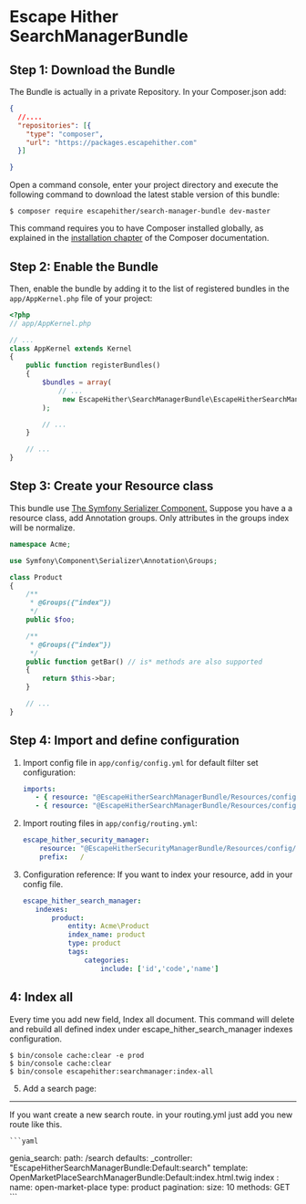 Escape Hither SearchManagerBundle
===============================

Step 1: Download the Bundle
---------------------------
The Bundle is actually in a private Repository.
In your Composer.json add:
```json
{
  //....
  "repositories": [{
    "type": "composer",
    "url": "https://packages.escapehither.com"
  }]

}
```
Open a command console, enter your project directory and execute the
following command to download the latest stable version of this bundle:

```console
$ composer require escapehither/search-manager-bundle dev-master
```

This command requires you to have Composer installed globally, as explained
in the [installation chapter](https://getcomposer.org/doc/00-intro.md)
of the Composer documentation.

Step 2: Enable the Bundle
-------------------------

Then, enable the bundle by adding it to the list of registered bundles
in the `app/AppKernel.php` file of your project:

```php
<?php
// app/AppKernel.php

// ...
class AppKernel extends Kernel
{
    public function registerBundles()
    {
        $bundles = array(
            // ...
             new EscapeHither\SearchManagerBundle\EscapeHitherSearchManagerBundle(),
        );

        // ...
    }

    // ...
}
```

Step 3: Create your Resource class
-------------------------
This bundle use [The Symfony Serializer Component.](https://symfony.com/doc/current/components/serializer.html)
Suppose you have a a resource class, add Annotation groups.
Only attributes in the groups index will be normalize.



```php
namespace Acme;

use Symfony\Component\Serializer\Annotation\Groups;

class Product
{
    /**
     * @Groups({"index"})
     */
    public $foo;

    /**
     * @Groups({"index"})
     */
    public function getBar() // is* methods are also supported
    {
        return $this->bar;
    }

    // ...
}
```

Step 4: Import and define configuration
-------------------------

1. Import config file in `app/config/config.yml` for default filter set configuration:

    ```yaml
    imports:
       - { resource: "@EscapeHitherSearchManagerBundle/Resources/config/services.yml" }
       - { resource: "@EscapeHitherSearchManagerBundle/Resources/config/config.yml" }
    ```

2. Import routing files in `app/config/routing.yml`:

    ```yaml
    escape_hither_security_manager:
        resource: "@EscapeHitherSecurityManagerBundle/Resources/config/routing.yml"
        prefix:   /
    ```

3. Configuration reference:
If you want to index your resource, add in your config file.

    ```yaml
   escape_hither_search_manager:
       indexes:
           product:
               entity: Acme\Product
               index_name: product
               type: product
               tags:
                   categories:
                       include: ['id','code','name']
    ```

4:  Index all
-------------------------
Every time you add new field, Index all document. This command will delete and rebuild all defined index under escape_hither_search_manager indexes configuration.
```console
$ bin/console cache:clear -e prod
$ bin/console cache:clear
$ bin/console escapehither:searchmanager:index-all
```

5. Add a search page:
-------------------------
If you want create a new search route. in your routing.yml just add you new route like this.

    ```yaml
   genia_search:
       path:     /search
       defaults:
           _controller: "EscapeHitherSearchManagerBundle:Default:search"
           template: OpenMarketPlaceSearchManagerBundle:Default:index.html.twig
           index :
               name: open-market-place
               type: product
           pagination:
               size: 10
       methods:  GET
    ```